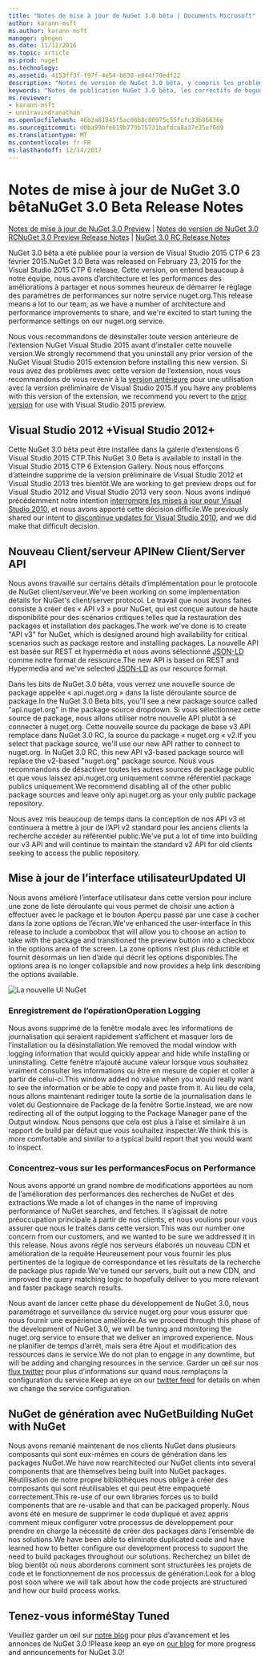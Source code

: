 ```yaml
---
title: "Notes de mise à jour de NuGet 3.0 bêta | Documents Microsoft"
author: karann-msft
ms.author: karann-msft
manager: ghogen
ms.date: 11/11/2016
ms.topic: article
ms.prod: nuget
ms.technology: 
ms.assetid: 4153ff3f-f97f-4e54-b638-e844f70edf22
description: "Notes de version de NuGet 3.0 bêta, y compris les problèmes connus, les correctifs de bogues, les fonctionnalités ajoutées et dcr."
keywords: "Notes de publication NuGet 3.0 bêta, les correctifs de bogues, problèmes connus, ajouté des fonctionnalités, DCR"
ms.reviewer:
- karann-msft
- unniravindranathan
ms.openlocfilehash: 46b2a81845f5ac06b8c80975c55fcfc33b86636e
ms.sourcegitcommit: d0ba99bfe019b779b75731bafdca8a37e35ef0d9
ms.translationtype: MT
ms.contentlocale: fr-FR
ms.lasthandoff: 12/14/2017
---
```

# <a name="nuget-30-beta-release-notes"></a><span data-ttu-id="c8b25-104">Notes de mise à jour de NuGet 3.0 bêta</span><span class="sxs-lookup"><span data-stu-id="c8b25-104">NuGet 3.0 Beta Release Notes</span></span>

<span data-ttu-id="c8b25-105">[Notes de mise à jour de NuGet 3.0 Preview](../release-notes/nuget-3.0-preview.md) | [Notes de version de NuGet 3.0 RC](../release-notes/nuget-3.0-rc.md)</span><span class="sxs-lookup"><span data-stu-id="c8b25-105">[NuGet 3.0 Preview Release Notes](../release-notes/nuget-3.0-preview.md) | [NuGet 3.0 RC Release Notes](../release-notes/nuget-3.0-rc.md)</span></span>

<span data-ttu-id="c8b25-106">NuGet 3.0 bêta a été publiée pour la version de Visual Studio 2015 CTP 6 23 février 2015.</span><span class="sxs-lookup"><span data-stu-id="c8b25-106">NuGet 3.0 Beta was released on February 23, 2015 for the Visual Studio 2015 CTP 6 release.</span></span> <span data-ttu-id="c8b25-107">Cette version, on entend beaucoup à notre équipe, nous avons d’architecture et les performances des améliorations à partager et nous sommes heureux de démarrer le réglage des paramètres de performances sur notre service nuget.org.</span><span class="sxs-lookup"><span data-stu-id="c8b25-107">This release means a lot to our team, as we have a number of architecture and performance improvements to share, and we're excited to start tuning the performance settings on our nuget.org service.</span></span>

<span data-ttu-id="c8b25-108">Nous vous recommandons de désinstaller toute version antérieure de l’extension NuGet Visual Studio 2015 avant d’installer cette nouvelle version.</span><span class="sxs-lookup"><span data-stu-id="c8b25-108">We strongly recommend that you uninstall any prior version of the NuGet Visual Studio 2015 extension before installing this new version.</span></span>  <span data-ttu-id="c8b25-109">Si vous avez des problèmes avec cette version de l’extension, nous vous recommandons de vous revenir à la [version antérieure](http://nuget.codeplex.com/downloads/get/909582) pour une utilisation avec la version préliminaire de Visual Studio 2015.</span><span class="sxs-lookup"><span data-stu-id="c8b25-109">If you have any problems with this version of the extension, we recommend you revert to the [prior version](http://nuget.codeplex.com/downloads/get/909582) for use with Visual Studio 2015 preview.</span></span>

## <a name="visual-studio-2012"></a><span data-ttu-id="c8b25-110">Visual Studio 2012 +</span><span class="sxs-lookup"><span data-stu-id="c8b25-110">Visual Studio 2012+</span></span>

<span data-ttu-id="c8b25-111">Cette NuGet 3.0 bêta peut être installée dans la galerie d’extensions 6 Visual Studio 2015 CTP.</span><span class="sxs-lookup"><span data-stu-id="c8b25-111">This NuGet 3.0 Beta is available to install in the Visual Studio 2015 CTP 6 Extension Gallery.</span></span> <span data-ttu-id="c8b25-112">Nous nous efforçons d’atteindre supprime de la version préliminaire de Visual Studio 2012 et Visual Studio 2013 très bientôt.</span><span class="sxs-lookup"><span data-stu-id="c8b25-112">We are working to get preview drops out for Visual Studio 2012 and Visual Studio 2013 very soon.</span></span> <span data-ttu-id="c8b25-113">Nous avons indiqué précédemment notre intention [interrompre les mises à jour pour Visual Studio 2010](http://blog.nuget.org/20141002/visual-studio-2010.html), et nous avons apporté cette décision difficile.</span><span class="sxs-lookup"><span data-stu-id="c8b25-113">We previously shared our intent to [discontinue updates for Visual Studio 2010](http://blog.nuget.org/20141002/visual-studio-2010.html), and we did make that difficult decision.</span></span>

## <a name="new-clientserver-api"></a><span data-ttu-id="c8b25-114">Nouveau Client/serveur API</span><span class="sxs-lookup"><span data-stu-id="c8b25-114">New Client/Server API</span></span>

<span data-ttu-id="c8b25-115">Nous avons travaillé sur certains détails d’implémentation pour le protocole de NuGet client/serveur.</span><span class="sxs-lookup"><span data-stu-id="c8b25-115">We've been working on some implementation details for NuGet's client/server protocol.</span></span> <span data-ttu-id="c8b25-116">Le travail que nous avons faites consiste à créer des « API v3 » pour NuGet, qui est conçue autour de haute disponibilité pour des scénarios critiques telles que la restauration des packages et installation des packages.</span><span class="sxs-lookup"><span data-stu-id="c8b25-116">The work we've done is to create "API v3" for NuGet, which is designed around high availability for critical scenarios such as package restore and installing packages.</span></span> <span data-ttu-id="c8b25-117">La nouvelle API est basée sur REST et hypermédia et nous avons sélectionné [JSON-LD](http://json-ld.org) comme notre format de ressource.</span><span class="sxs-lookup"><span data-stu-id="c8b25-117">The new API is based on REST and Hypermedia and we've selected [JSON-LD](http://json-ld.org) as our resource format.</span></span>

<span data-ttu-id="c8b25-118">Dans les bits de NuGet 3.0 bêta, vous verrez une nouvelle source de package appelée « api.nuget.org » dans la liste déroulante source de package.</span><span class="sxs-lookup"><span data-stu-id="c8b25-118">In the NuGet 3.0 Beta bits, you'll see a new package source called "api.nuget.org" in the package source dropdown.</span></span>   <span data-ttu-id="c8b25-119">Si vous sélectionnez cette source de package, nous allons utiliser notre nouvelle API plutôt à se connecter à nuget.org. Cette nouvelle source du package de base v3 API remplace dans NuGet 3.0 RC, la source du package « nuget.org « v2.</span><span class="sxs-lookup"><span data-stu-id="c8b25-119">If you select that package source, we'll use our new API rather to connect to nuget.org. In NuGet 3.0 RC, this new API v3-based package source will replace the v2-based "nuget.org" package source.</span></span>  <span data-ttu-id="c8b25-120">Nous vous recommandons de désactiver toutes les autres sources de package public et que vous laissez api.nuget.org uniquement comme référentiel package publics uniquement.</span><span class="sxs-lookup"><span data-stu-id="c8b25-120">We recommend disabling all of the other public package sources and leave only api.nuget.org as your only public package repository.</span></span>

<span data-ttu-id="c8b25-121">Nous avez mis beaucoup de temps dans la conception de nos API v3 et continuera à mettre à jour de l’API v2 standard pour les anciens clients la recherche accéder au référentiel public.</span><span class="sxs-lookup"><span data-stu-id="c8b25-121">We've put a lot of time into building our v3 API and will continue to maintain the standard v2 API for old clients seeking to access the public repository.</span></span>

## <a name="updated-ui"></a><span data-ttu-id="c8b25-122">Mise à jour de l’interface utilisateur</span><span class="sxs-lookup"><span data-stu-id="c8b25-122">Updated UI</span></span>

<span data-ttu-id="c8b25-123">Nous avons amélioré l’interface utilisateur dans cette version pour inclure une zone de liste déroulante qui vous permet de choisir une action à effectuer avec le package et le bouton Aperçu passé par une case à cocher dans la zone options de l’écran.</span><span class="sxs-lookup"><span data-stu-id="c8b25-123">We've enhanced the user-interface in this release to include a combobox that will allow you to choose an action to take with the package and transitioned the preview button into a checkbox in the options area of the screen.</span></span>  <span data-ttu-id="c8b25-124">La zone options n’est plus réductible et fournit désormais un lien d’aide qui décrit les options disponibles.</span><span class="sxs-lookup"><span data-stu-id="c8b25-124">The options area is no longer collapsible and now provides a help link describing the options available.</span></span>

![La nouvelle UI NuGet](./media/NuGet-3.0-Beta/updated-ui.png)


### <a name="operation-logging"></a><span data-ttu-id="c8b25-126">Enregistrement de l’opération</span><span class="sxs-lookup"><span data-stu-id="c8b25-126">Operation Logging</span></span>

<span data-ttu-id="c8b25-127">Nous avons supprimé de la fenêtre modale avec les informations de journalisation qui seraient rapidement s’affichent et masquer lors de l’installation ou la désinstallation.</span><span class="sxs-lookup"><span data-stu-id="c8b25-127">We removed the modal window with logging information that would quickly appear and hide while installing or uninstalling.</span></span>  <span data-ttu-id="c8b25-128">Cette fenêtre n’ajouté aucune valeur lorsque vous souhaitez vraiment consulter les informations ou être en mesure de copier et coller à partir de celui-ci.</span><span class="sxs-lookup"><span data-stu-id="c8b25-128">This window added no value when you would really want to see the information or be able to copy and paste from it.</span></span>  <span data-ttu-id="c8b25-129">Au lieu de cela, nous allons maintenant rediriger toute la sortie de la journalisation dans le volet du Gestionnaire de Package de la fenêtre Sortie.</span><span class="sxs-lookup"><span data-stu-id="c8b25-129">Instead, we are now redirecting all of the output logging to the Package Manager pane of the Output window.</span></span>  <span data-ttu-id="c8b25-130">Nous pensons que cela est plus à l’aise et similaire à un rapport de build par défaut que vous souhaitez inspecter.</span><span class="sxs-lookup"><span data-stu-id="c8b25-130">We think this is more comfortable and similar to a typical build report that you would want to inspect.</span></span>


### <a name="focus-on-performance"></a><span data-ttu-id="c8b25-131">Concentrez-vous sur les performances</span><span class="sxs-lookup"><span data-stu-id="c8b25-131">Focus on Performance</span></span>

<span data-ttu-id="c8b25-132">Nous avons apporté un grand nombre de modifications apportées au nom de l’amélioration des performances des recherches de NuGet et des extractions.</span><span class="sxs-lookup"><span data-stu-id="c8b25-132">We made a lot of changes in the name of improving performance of NuGet searches, and fetches.</span></span>  <span data-ttu-id="c8b25-133">Il s’agissait de notre préoccupation principale à partir de nos clients, et nous voulions pour vous assurer que nous le traités dans cette version.</span><span class="sxs-lookup"><span data-stu-id="c8b25-133">This was our number one concern from our customers, and we wanted to be sure we addressed it in this release.</span></span>  <span data-ttu-id="c8b25-134">Nous avons réglé nos serveurs élaborés un nouveau CDN et amélioration de la requête Heureusement pour vous fournir les plus pertinentes de la logique de correspondance et les résultats de la recherche de package plus rapide.</span><span class="sxs-lookup"><span data-stu-id="c8b25-134">We've tuned our servers, built out a new CDN, and improved the query matching logic to hopefully deliver to you more relevant and faster package search results.</span></span>

<span data-ttu-id="c8b25-135">Nous avant de lancer cette phase du développement de NuGet 3.0, nous paramétrage et surveillance du service nuget.org pour vous assurer que nous fournir une expérience améliorée.</span><span class="sxs-lookup"><span data-stu-id="c8b25-135">As we proceed through this phase of the development of NuGet 3.0, we will be tuning and monitoring the nuget.org service to ensure that we deliver an improved experience.</span></span>  <span data-ttu-id="c8b25-136">Nous ne planifier de temps d’arrêt, mais sera être Ajout et modification des ressources dans le service.</span><span class="sxs-lookup"><span data-stu-id="c8b25-136">We do not plan to engage in any downtime, but will be adding and changing resources in the service.</span></span>  <span data-ttu-id="c8b25-137">Garder un œil sur nos [flux twitter](http://twitter.com/nuget) pour plus d’informations sur quand nous remplaçons la configuration du service.</span><span class="sxs-lookup"><span data-stu-id="c8b25-137">Keep an eye on our [twitter feed](http://twitter.com/nuget) for details on when we change the service configuration.</span></span>

## <a name="building-nuget-with-nuget"></a><span data-ttu-id="c8b25-138">NuGet de génération avec NuGet</span><span class="sxs-lookup"><span data-stu-id="c8b25-138">Building NuGet with NuGet</span></span>

<span data-ttu-id="c8b25-139">Nous avons remanié maintenant de nos clients NuGet dans plusieurs composants qui sont eux-mêmes en cours de génération dans les packages NuGet.</span><span class="sxs-lookup"><span data-stu-id="c8b25-139">We have now rearchitected our NuGet clients into several components that are themselves being built into NuGet packages.</span></span> <span data-ttu-id="c8b25-140">Réutilisation de notre propre bibliothèques nous oblige à créer des composants qui sont réutilisables et qui peut être empaqueté correctement.</span><span class="sxs-lookup"><span data-stu-id="c8b25-140">This re-use of our own libraries forces us to build components that are re-usable and that can be packaged properly.</span></span>  <span data-ttu-id="c8b25-141">Nous avons été en mesure de supprimer le code dupliqué et avez appris comment mieux configurer votre processus de développement pour prendre en charge la nécessité de créer des packages dans l’ensemble de nos solutions.</span><span class="sxs-lookup"><span data-stu-id="c8b25-141">We have been able to eliminate duplicated code and have learned how to better configure our development process to support the need to build packages throughout our solutions.</span></span>  <span data-ttu-id="c8b25-142">Recherchez un billet de blog bientôt où nous aborderons comment sont structurées les projets de code et le fonctionnement de nos processus de génération.</span><span class="sxs-lookup"><span data-stu-id="c8b25-142">Look for a blog post soon where we will talk about how the code projects are structured and how our build process works.</span></span>

## <a name="stay-tuned"></a><span data-ttu-id="c8b25-143">Tenez-vous informé</span><span class="sxs-lookup"><span data-stu-id="c8b25-143">Stay Tuned</span></span>

<span data-ttu-id="c8b25-144">Veuillez garder un œil sur [notre blog](http://blog.nuget.org) pour plus d’avancement et les annonces de NuGet 3.0 !</span><span class="sxs-lookup"><span data-stu-id="c8b25-144">Please keep an eye on [our blog](http://blog.nuget.org) for more progress and announcements for NuGet 3.0!</span></span>
